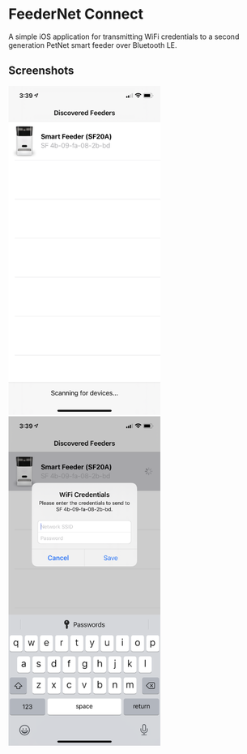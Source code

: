 # FeederNet Connect

A simple iOS application for transmitting WiFi credentials to a second generation PetNet smart feeder over Bluetooth LE.

## Screenshots

<img alt="Discovered devices screenshot" src="screenshots/IMG_4935.PNG" width=300/>
<img alt="Enter credentials screenshot" src="screenshots/IMG_4936.PNG" width=300/>
